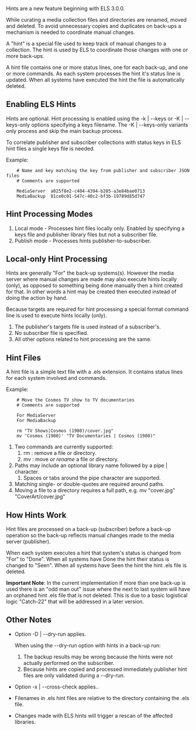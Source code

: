 Hints are a new feature beginning with ELS 3.0.0.

While curating a media collection files and directories are renamed, moved and
deleted. To avoid unnecessary copies and duplicates on back-ups a mechanism is
needed to coordinate manual changes.

A "hint" is a special file used to keep track of manual changes to a collection.
The hint is used by ELS to coordinate those changes with one or more back-ups.

A hint file contains one or more status lines, one for each back-up, and one or
more commands. As each system processes the hint it's status line is updated.
When all systems have executed the hint the file is automatically deleted.

## Enabling ELS Hints

  Hints are optional. Hint processing is enabled using the -k | --keys or
  -K | --keys-only options  specifying a keys filename. The -K | --keys-only
  variants only process and skip the main backup process.

  To correlate publisher and subscriber collections with status keys in ELS hint
  files a single keys file is needed.

  Example:

  ```
      # Name and key matching the key from publisher and subscriber JSON files
      # Comments are supported

      MediaServer  a025f8e2-c404-4394-b285-a3e84bae0713
      MediaBackup  81ce0c01-547c-40c2-bf3b-19789d85d747
  ```
    
## Hint Processing Modes
        
  1. Local mode - Processes hint files locally only. Enabled by specifying a
     keys file and publisher library files but not a subscriber file.
  2. Publish mode - Processes hints publisher-to-subscriber.
    
## Local-only Hint Processing
    
  Hints are generally "For" the back-up systems(s). However the media server
  where manual changes are made may also execute hints locally (only), as
  opposed to something being done manually then a hint created for that. In
  other words a hint may be created then executed instead of doing the action
  by hand.
    
  Because targets are required for hint processing a special format command
  line is used to execute hints locally (only).
        
  1. The publisher's targets file is used instead of a subscriber's.
  2. No subscriber file is specified.
  3. All other options related to hint processing are the same.

## Hint Files
    
  A hint file is a simple text file with a .els extension. It contains
  status lines for each system involved and commands.
    
  Example:
    
  ```
      # Move the Cosmos TV show to TV documentaries
      # Comments are supported

      For MediaServer
      For MediaBackup

      rm "TV Shows|Cosmos (1980)/cover.jpg"        
      mv 'Cosmos (1980)' "TV Documentaries | Cosmos (1980)"
  ```
        
  1. Two commands are currently supported:
     1. rm : remove a file or directory.
     2. mv : move *or rename* a file or directory.
  2. Paths may include an optional library name followed by a pipe | character.
     1. Spaces or tabs around the pipe character are supported.
  3. Matching single- or double-quotes are required around paths.
  4. Moving a file to a directory requires a full path, e.g.
     mv "cover.jpg" "CoverArt/cover.jpg"
    
## How Hints Work
    
  Hint files are processed on a back-up (subscriber) before a back-up operation
  so the back-up reflects manual changes made to the media server (publisher).
    
  When each system executes a hint that system's status is changed from "For"
  to "Done". When all systems have Done the hint their status is changed to
  "Seen". When all systems have Seen the hint the hint .els file is deleted.
    
  **Important Note**: In the current implementation if more than one back-up
  is used there is an "odd man out" issue where the next to last system will
  have an orphaned hint .els file that is not deleted. This is due to a basic
  logistical logic "Catch-22" that will be addressed in a later version.
    
## Other Notes
        
  * Option -D | --dry-run applies.
        
    When using the --dry-run option with hints in a back-up run:
      1. The backup results may be wrong because the hints were not actually performed
         on the subscriber.
      2. Because hints are copied and processed immediately publisher hint files are
         only validated during a --dry-run.
        
  * Option -x | --cross-check applies..
        
  * Filenames in .els hint files are relative to the directory containing the .els file.
        
  * Changes made with ELS hints will trigger a rescan of the affected libraries.
